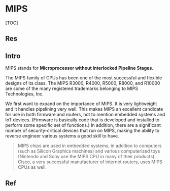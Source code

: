 # MIPS

[TOC]



## Res


## Intro
MIPS stands for **Microprocessor without Interlocked Pipeline Stages**.

The MIPS family of CPUs has been one of the most successful and flexible designs of its class. The MIPS R3000, R4000, R5000, R8000, and R10000 are some of the many registered trademarks belonging to MIPS Technologies, Inc.

We first want to expand on the importance of MIPS. It is very lightweight and it handles pipelining very well. This makes MIPS an excellent candidate for use in both firmware and routers, not to mention embedded systems and IoT devices. (Firmware is basically code that is developed and installed to perform some specific set of functions.) In addition, there are a significant number of security-critical devices that run on MIPS, making the ability to reverse engineer various systems a good skill to have.

> MIPS chips are used in embedded systems, in addition to computers (such as Silicon Graphics machines) and various computerized toys (Nintendo and Sony use the MIPS CPU in many of their products). Cisco, a very successful manufacturer of internet routers, uses MIPS CPUs as well.



## Ref

